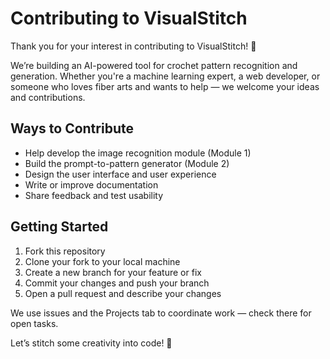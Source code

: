 
# Contributing to VisualStitch

Thank you for your interest in contributing to VisualStitch! 🎉

We’re building an AI-powered tool for crochet pattern recognition and generation. Whether you're a machine learning expert, a web developer, or someone who loves fiber arts and wants to help — we welcome your ideas and contributions.

## Ways to Contribute

- Help develop the image recognition module (Module 1)
- Build the prompt-to-pattern generator (Module 2)
- Design the user interface and user experience
- Write or improve documentation
- Share feedback and test usability

## Getting Started

1. Fork this repository
2. Clone your fork to your local machine
3. Create a new branch for your feature or fix
4. Commit your changes and push your branch
5. Open a pull request and describe your changes

We use issues and the Projects tab to coordinate work — check there for open tasks.

Let’s stitch some creativity into code! 🧶
